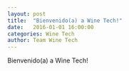 ```yaml
---
layout: post
title:  "Bienvenido(a) a Wine Tech!"
date:   2016-01-01 16:00:00
categories: Wine Tech
author: Team Wine Tech
---
```

Bienvenido(a) a Wine Tech!
